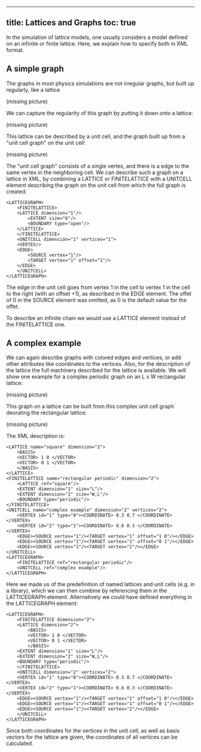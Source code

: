 
---
title: Lattices and Graphs
toc: true
---

In the simulation of lattice models, one usually considers a model defined on an infinite or finite lattice. Here, we explain how to specify both in XML format.

## A simple graph

The graphs in most physics simulations are not irregular graphs, but built up regularly, like a lattice

(missing picture)

We can capture the regularity of this graph by putting it down onto a lattice:

(missing picture)

This lattice can be described by a unit cell, and the graph built up from a "unit cell graph" on the unit cell:

(missing picture)

The "unit cell graph" consists of a single vertex, and there is a edge to the same vertex in the neighboring cell. We can describe such a graph on a lattice in XML, by combining a LATTICE or FINITELATTICE with a UNITCELL element describing the graph on the unit cell from which the full graph is created:

    <LATTICEGRAPH>
        <FINITELATTICE>
        <LATTICE dimension="1"/>
            <EXTENT size="6"/>
            <BOUNDARY type="open"/>
        </LATTICE>
        </FINITELATTICE>
        <UNITCELL dimension="1" vertices="1">
        <VERTEX/>
        <EDGE>
            <SOURCE vertex="1"/>
            <TARGET vertex="1" offset="1"/>
        </EDGE>
        </UNITCELL>
    </LATTICEGRAPH>
  
The edge in the unit cell goes from vertex 1 in the cell to vertex 1 in the cell to the right (with an offset +1), as described in the EDGE element. The offet of 0 in the SOURCE element was omitted, as 0 is the default value for the offet.

To describe an infinite chain we would use a LATTICE element instead of the FINITELATTICE one.

## A complex example

We can again describe graphs with colored edges and vertices, or add other attributes like coordinates to the vertices. Also, for the description of the lattice the full machinery described for the lattice is available. We will show one example for a complex periodic graph on an L x W rectangular lattice:

(missing picture)

This graph on a lattice can be built from this complex unit cell graph deorating the rectangular lattice:

(missing picture)

The XML description is:

    <LATTICE name="square" dimension="2">
        <BASIS>
        <VECTOR> 1 0 </VECTOR>
        <VECTOR> 0 1 </VECTOR>
        </BASIS>
    </LATTICE>
    <FINITELATTICE name="rectangular periodic" dimension="2">
        <LATTICE ref="square"/>
        <EXTENT dimension="1" size="L"/>
        <EXTENT dimension="2" size="W,L"/>
        <BOUNDARY type="periodic"/>
    </FINITELATTICE>
    <UNITCELL name="complex example" dimension="2" vertices="2">
        <VERTEX id="1" type="0"><COORDINATE> 0.3 0.7 </COORDINATE></VERTEX>
        <VERTEX id="2" type="1"><COORDINATE> 0.6 0.3 </COORDINATE></VERTEX>
        <EDGE><SOURCE vertex="1"/><TARGET vertex="1" offset="1 0"/></EDGE>
        <EDGE><SOURCE vertex="1"/><TARGET vertex="1" offset="0 1"/></EDGE>
        <EDGE><SOURCE vertex="1"/><TARGET vertex="2"/></EDGE>
    </UNITCELL>
    <LATTICEGRAPH>
        <FINITELATTICE ref="rectangular periodic"/>
        <UNITCELL ref="complex example"/>
    </LATTICEGRAPH>
    
Here we made us of the predefinition of named lattices and unit cells (e.g. in a library), which we can then combine by referencing them in the LATTICEGRAPH element. Alternatively we could have defined everything in the LATTICEGRAPH element:

    <LATTICEGRAPH>
        <FINITELATTICE dimension="2">
        <LATTICE dimension="2">
            <BASIS>
            <VECTOR> 1 0 </VECTOR>
            <VECTOR> 0 1 </VECTOR>
            </BASIS>
        <EXTENT dimension="1" size="L"/>
        <EXTENT dimension="2" size="W,L"/>
        <BOUNDARY type="periodic"/>
        </FINITELATTICE>
        <UNITCELL dimension="2" vertices="2">
        <VERTEX id="1" type="0"><COORDINATE> 0.3 0.7 </COORDINATE></VERTEX>
        <VERTEX id="2" type="1"><COORDINATE> 0.6 0.3 </COORDINATE></VERTEX>
        <EDGE><SOURCE vertex="1"/><TARGET vertex="1" offset="1 0"/></EDGE>
        <EDGE><SOURCE vertex="1"/><TARGET vertex="1" offset="0 1"/></EDGE>
        <EDGE><SOURCE vertex="1"/><TARGET vertex="2"/></EDGE>
        </UNITCELL>
    </LATTICEGRAPH>
  
Since both coordinates for the vertices in the unit cell, as well as basis vectors for the lattice are given, the coordinates of all vertices can be calculated.

  
